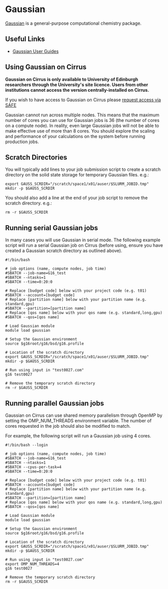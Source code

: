 # Gaussian

[Gaussian](http://www.gaussian.com/) is a general-purpose computational
chemistry package.

## Useful Links

 - [Gaussian User Guides](http://gaussian.com/techsupport/)

## Using Gaussian on Cirrus

**Gaussian on Cirrus is only available to University of Edinburgh
researchers through the University's site licence. Users from other
institutions cannot access the version centrally-installed on Cirrus.**

If you wish to have access to Gaussian on Cirrus please [request access
via
SAFE](https://epcced.github.io/safe-docs/safe-for-users/#how-to-request-access-to-a-package-group-licensed-software-or-restricted-features)

Gaussian cannot run across multiple nodes. This means that the maximum
number of cores you can use for Gaussian jobs is 36 (the number of cores
on a compute node). In reality, even large Gaussian jobs will not be
able to make effective use of more than 8 cores. You should explore the
scaling and performance of your calculations on the system before
running production jobs.

## Scratch Directories

You will typically add lines to your job submission script to create a
scratch directory on the solid state storage for temporary Gaussian
files. e.g.:

    export GAUSS_SCRDIR="/scratch/space1/x01/auser/$SLURM_JOBID.tmp"
    mkdir -p $GAUSS_SCRDIR

You should also add a line at the end of your job script to remove the
scratch directory. e.g.:

    rm -r $GAUSS_SCRDIR

## Running serial Gaussian jobs

In many cases you will use Gaussian in serial mode. The following
example script will run a serial Gaussian job on Cirrus (before using,
ensure you have created a Gaussian scratch directory as outlined above).

    #!/bin/bash

    # job options (name, compute nodes, job time)
    #SBATCH --job-name=G16_test
    #SBATCH --ntasks=1
    #SBATCH --time=0:20:0

    # Replace [budget code] below with your project code (e.g. t01)
    #SBATCH --account=[budget code]
    # Replace [partition name] below with your partition name (e.g. standard,gpu)
    #SBATCH --partition=[partition name]
    # Replace [qos name] below with your qos name (e.g. standard,long,gpu)
    #SBATCH --qos=[qos name]

    # Load Gaussian module
    module load gaussian

    # Setup the Gaussian environment
    source $g16root/g16/bsd/g16.profile

    # Location of the scratch directory
    export GAUSS_SCRDIR="/scratch/space1/x01/auser/$SLURM_JOBID.tmp"
    mkdir -p $GAUSS_SCRDIR

    # Run using input in "test0027.com"
    g16 test0027

    # Remove the temporary scratch directory
    rm -r $GAUSS_SCRDIR

## Running parallel Gaussian jobs

Gaussian on Cirrus can use shared memory parallelism through OpenMP by
setting the <span class="title-ref">OMP_NUM_THREADS</span> environment
variable. The number of cores requested in the job should also be
modified to match.

For example, the following script will run a Gaussian job using 4 cores.

    #!/bin/bash --login

    # job options (name, compute nodes, job time)
    #SBATCH --job-name=G16_test
    #SBATCH --ntasks=1
    #SBATCH --cpus-per-task=4
    #SBATCH --time=0:20:0

    # Replace [budget code] below with your project code (e.g. t01)
    #SBATCH --account=[budget code]
    # Replace [partition name] below with your partition name (e.g. standard,gpu)
    #SBATCH --partition=[partition name]
    # Replace [qos name] below with your qos name (e.g. standard,long,gpu)
    #SBATCH --qos=[qos name]

    # Load Gaussian module
    module load gaussian

    # Setup the Gaussian environment
    source $g16root/g16/bsd/g16.profile

    # Location of the scratch directory
    export GAUSS_SCRDIR="/scratch/space1/x01/auser/$SLURM_JOBID.tmp"
    mkdir -p $GAUSS_SCRDIR

    # Run using input in "test0027.com"
    export OMP_NUM_THREADS=4
    g16 test0027

    # Remove the temporary scratch directory
    rm -r $GAUSS_SCRDIR
